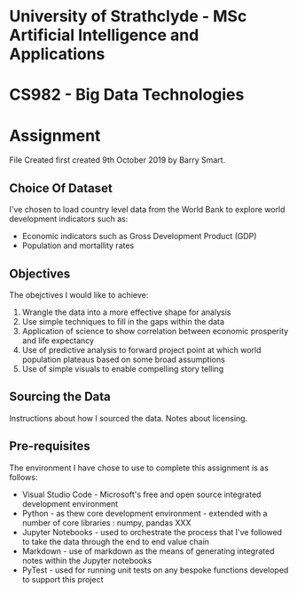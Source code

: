 # University of Strathclyde -  MSc Artificial Intelligence and Applications
# CS982 - Big Data Technologies
# Assignment
File Created first created 9th October 2019 by Barry Smart.

## Choice Of Dataset
I've chosen to load country level data from the World Bank to explore world development indicators such as:
- Economic indicators such as Gross Development Product (GDP)
- Population and mortallity rates

## Objectives
The obejctives I would like to achieve:
1. Wrangle the data into a more effective shape for analysis
2. Use simple techniques to fill in the gaps within the data
3. Application of science to show correlation between economic prosperity and life expectancy
4. Use of predictive analysis to forward project point at which world population plateaus based on some broad assumptions
5. Use of simple visuals to enable compelling story telling 
 
## Sourcing the Data
Instructions about how I sourced the data.
Notes about licensing.

## Pre-requisites
The environment I have chose to use to complete this assignment is as follows:
- Visual Studio Code - Microsoft's free and open source integrated development environment
- Python - as thew core development environment - extended with a number of core libraries : numpy, pandas XXX
- Jupyter Notebooks - used to orchestrate the process that I've followed to take the data through the end to end value chain
- Markdown - use of markdown as the means of generating integrated notes within the Jupyter notebooks
- PyTest - used for running unit tests on any bespoke functions developed to support this project

